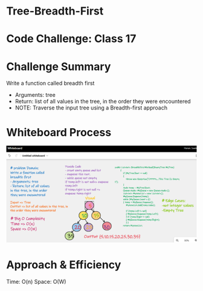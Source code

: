 ﻿
# Tree-Breadth-First

# Code Challenge: Class 17

# Challenge Summary
Write a function called breadth first
- Arguments: tree
- Return: list of all values in the tree, in the order they were encountered
- NOTE: Traverse the input tree using a Breadth-first approach

# Whiteboard Process

![](../../img/BF.png)

# Approach & Efficiency

Time: O(n) 
Space: O(W) 

